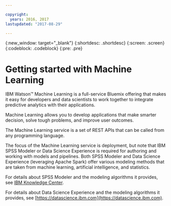 ```yaml
---

copyright:
  years: 2016, 2017
lastupdated: "2017-08-29"

---
```


{:new_window: target="_blank"}
{:shortdesc: .shortdesc}
{:screen: .screen}
{:codeblock: .codeblock}
{:pre: .pre}

# Getting started with Machine Learning


IBM Watson™ Machine Learning is a full-service Bluemix offering
that makes it easy for developers and data scientists to work
together to integrate predictive analytics with their
applications.

Machine Learning allows you to develop applications that make
smarter decision, solve tough problems, and improve user
outcomes.

The Machine Learning service is a set of REST APIs that can be
called from any programming language.

The focus of the Machine Learning service is deployment, but note
that IBM SPSS Modeler or Data Science Experience is required for
authoring and working with models and pipelines. Both SPSS
Modeler and Data Science Experience (leveraging Apache Spark)
offer various modeling methods that are taken from machine
learning, artificial intelligence, and statistics.

For details about SPSS Modeler and the modeling algorithms it
provides, see [IBM Knowledge Center]().

For details about Data Science Experience and the modeling
algorithms it provides, see [https://datascience.ibm.com](https://datascience.ibm.com).